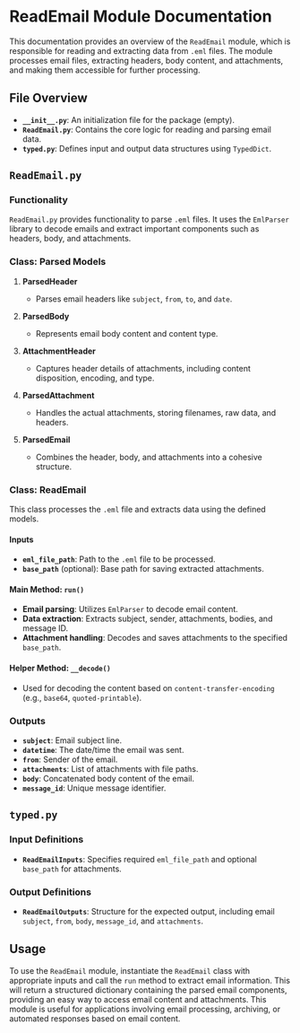 # ReadEmail Module Documentation

This documentation provides an overview of the `ReadEmail` module, which is responsible for reading and extracting data from `.eml` files. The module processes email files, extracting headers, body content, and attachments, and making them accessible for further processing.

## File Overview

- **`__init__.py`**: An initialization file for the package (empty).
- **`ReadEmail.py`**: Contains the core logic for reading and parsing email data.
- **`typed.py`**: Defines input and output data structures using `TypedDict`.

## `ReadEmail.py`

### Functionality

`ReadEmail.py` provides functionality to parse `.eml` files. It uses the `EmlParser` library to decode emails and extract important components such as headers, body, and attachments.

### Class: Parsed Models

1. **ParsedHeader**
   - Parses email headers like `subject`, `from`, `to`, and `date`.
   
2. **ParsedBody**
   - Represents email body content and content type.
   
3. **AttachmentHeader**
   - Captures header details of attachments, including content disposition, encoding, and type. 

4. **ParsedAttachment**
   - Handles the actual attachments, storing filenames, raw data, and headers.

5. **ParsedEmail**
   - Combines the header, body, and attachments into a cohesive structure.

### Class: ReadEmail

This class processes the `.eml` file and extracts data using the defined models.

#### Inputs

- **`eml_file_path`**: Path to the `.eml` file to be processed.
- **`base_path`** (optional): Base path for saving extracted attachments.

#### Main Method: `run()`

- **Email parsing**: Utilizes `EmlParser` to decode email content.
- **Data extraction**: Extracts subject, sender, attachments, bodies, and message ID.
- **Attachment handling**: Decodes and saves attachments to the specified `base_path`.

#### Helper Method: `__decode()`

- Used for decoding the content based on `content-transfer-encoding` (e.g., `base64`, `quoted-printable`).

### Outputs

- **`subject`**: Email subject line.
- **`datetime`**: The date/time the email was sent.
- **`from`**: Sender of the email.
- **`attachments`**: List of attachments with file paths.
- **`body`**: Concatenated body content of the email.
- **`message_id`**: Unique message identifier.

## `typed.py`

### Input Definitions

- **`ReadEmailInputs`**: Specifies required `eml_file_path` and optional `base_path` for attachments.

### Output Definitions

- **`ReadEmailOutputs`**: Structure for the expected output, including email `subject`, `from`, `body`, `message_id`, and `attachments`.

## Usage

To use the `ReadEmail` module, instantiate the `ReadEmail` class with appropriate inputs and call the `run` method to extract email information. This will return a structured dictionary containing the parsed email components, providing an easy way to access email content and attachments. This module is useful for applications involving email processing, archiving, or automated responses based on email content.
